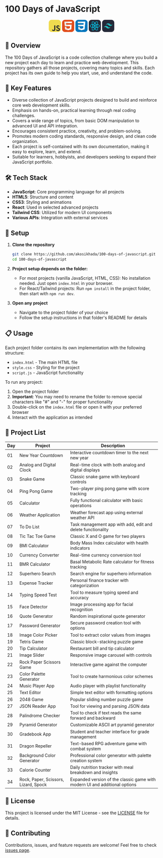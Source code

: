 # 100 Days of JavaScript

<div align="center">
   <img src="assets/js.png" width="40" alt="JavaScript">
   <img src="assets/html.png" width="40" alt="HTML">
   <img src="assets/css.png" width="40" alt="CSS">
   <img src="assets/react.png" width="40" alt="React">
   <img src="assets/tailwind.png" width="40" alt="Tailwind">
</div>

## 📝 Overview

The 100 Days of JavaScript is a code collection challenge where you build a new project each day to learn and practice web development. This repository gathers all those projects, covering many topics and skills. Each project has its own guide to help you start, use, and understand the code.

## 🔑 Key Features

- Diverse collection of JavaScript projects designed to build and reinforce core web development skills.
- Emphasis on hands-on, practical learning through real coding challenges.
- Covers a wide range of topics, from basic DOM manipulation to advanced UI and API integration.
- Encourages consistent practice, creativity, and problem-solving.
- Promotes modern coding standards, responsive design, and clean code organization.
- Each project is self-contained with its own documentation, making it easy to explore, learn, and extend.
- Suitable for learners, hobbyists, and developers seeking to expand their JavaScript portfolio.

## 🛠️ Tech Stack

- **JavaScript**: Core programming language for all projects
- **HTML5**: Structure and content
- **CSS3**: Styling and animations
- **React**: Used in selected advanced projects
- **Tailwind CSS**: Utilized for modern UI components
- **Various APIs**: Integration with external services

## 🚀 Setup

1. **Clone the repository**

   ```bash
   git clone https://github.com/akosikhada/100-days-of-javascript.git
   cd 100-days-of-javascript
   ```

2. **Project setup depends on the folder:**

   - For most projects (vanilla JavaScript, HTML, CSS): No installation needed. Just open `index.html` in your browser.
   - For React/Tailwind projects: Run `npm install` in the project folder, then start with `npm run dev`.

3. **Open any project**
   - Navigate to the project folder of your choice
   - Follow the setup instructions in that folder's README for details

## 📋 Usage

Each project folder contains its own implementation with the following structure:

- `index.html` - The main HTML file
- `style.css` - Styling for the project
- `script.js` - JavaScript functionality

To run any project:

1. Open the project folder
2. **Important**: You may need to rename the folder to remove special characters like "#" and "-" for proper functionality
3. Double-click on the `index.html` file or open it with your preferred browser
4. Interact with the application as intended

## 📂 Project List

| Day | Project                              | Description                                                                |
| --- | ------------------------------------ | -------------------------------------------------------------------------- |
| 01  | New Year Countdown                   | Interactive countdown timer to the next new year                           |
| 02  | Analog and Digital Clock             | Real-time clock with both analog and digital displays                      |
| 03  | Snake Game                           | Classic snake game with keyboard controls                                  |
| 04  | Ping Pong Game                       | Two-player ping pong game with score tracking                              |
| 05  | Calculator                           | Fully functional calculator with basic operations                          |
| 06  | Weather Application                  | Weather forecast app using external weather API                            |
| 07  | To Do List                           | Task management app with add, edit and delete functionality                |
| 08  | Tic Tac Toe Game                     | Classic X and O game for two players                                       |
| 09  | BMI Calculator                       | Body Mass Index calculator with health indicators                          |
| 10  | Currency Converter                   | Real-time currency conversion tool                                         |
| 11  | BMR Calculator                       | Basal Metabolic Rate calculator for fitness tracking                       |
| 12  | Superhero Search                     | Search engine for superhero information                                    |
| 13  | Expense Tracker                      | Personal finance tracker with categorization                               |
| 14  | Typing Speed Test                    | Tool to measure typing speed and accuracy                                  |
| 15  | Face Detector                        | Image processing app for facial recognition                                |
| 16  | Quote Generator                      | Random inspirational quote generator                                       |
| 17  | Password Generator                   | Secure password creation tool with options                                 |
| 18  | Image Color Picker                   | Tool to extract color values from images                                   |
| 19  | Tetris Game                          | Classic block-stacking puzzle game                                         |
| 20  | Tip Calculator                       | Restaurant bill and tip calculator                                         |
| 21  | Image Slider                         | Responsive image carousel with controls                                    |
| 22  | Rock Paper Scissors Game             | Interactive game against the computer                                      |
| 23  | Color Palette Generator              | Tool to create harmonious color schemes                                    |
| 24  | Music Player App                     | Audio player with playlist functionality                                   |
| 25  | Text Editor                          | Simple text editor with formatting options                                 |
| 26  | 2048 Game                            | Popular sliding number puzzle game                                         |
| 27  | JSON Reader App                      | Tool for viewing and parsing JSON data                                     |
| 28  | Palindrome Checker                   | Tool to check if text reads the same forward and backward                  |
| 29  | Pyramid Generator                    | Customizable ASCII art pyramid generator                                   |
| 30  | Gradebook App                        | Student and teacher interface for grade management                         |
| 31  | Dragon Repeller                      | Text-based RPG adventure game with combat system                           |
| 32  | Background Color Generator           | Professional color generator with palette creation system                  |
| 33  | Calorie Counter                      | Daily nutrition tracker with meal breakdown and insights                   |
| 34  | Rock, Paper, Scissors, Lizard, Spock | Expanded version of the classic game with modern UI and additional options |

## 📝 License

This project is licensed under the MIT License - see the [LICENSE](LICENSE) file for details.

## 🤝 Contributing

Contributions, issues, and feature requests are welcome! Feel free to check [issues page](https://github.com/akosikhada/100-days-of-javascript/issues).
